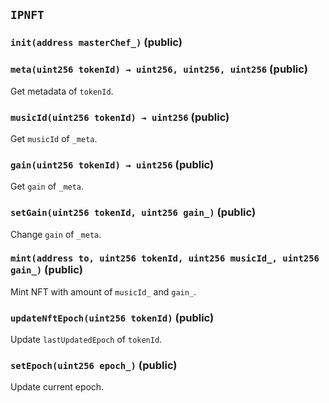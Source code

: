 ## `IPNFT`






### `init(address masterChef_)` (public)





### `meta(uint256 tokenId) → uint256, uint256, uint256` (public)



Get metadata of `tokenId`.

### `musicId(uint256 tokenId) → uint256` (public)



Get `musicId` of `_meta`.

### `gain(uint256 tokenId) → uint256` (public)



Get `gain` of `_meta`.

### `setGain(uint256 tokenId, uint256 gain_)` (public)



Change `gain` of `_meta`.

### `mint(address to, uint256 tokenId, uint256 musicId_, uint256 gain_)` (public)



Mint NFT with amount of `musicId_` and `gain_`.

### `updateNftEpoch(uint256 tokenId)` (public)



Update `lastUpdatedEpoch` of `tokenId`.

### `setEpoch(uint256 epoch_)` (public)



Update current epoch.


